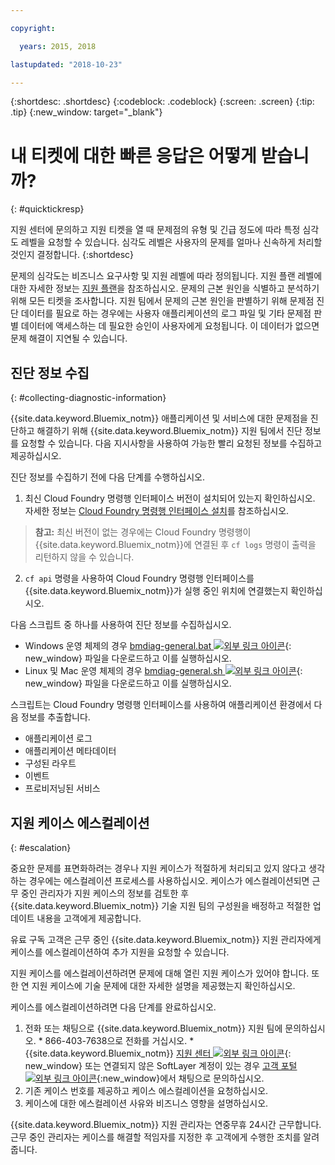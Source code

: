 ```yaml
---

copyright:

  years: 2015, 2018

lastupdated: "2018-10-23"

---
```



{:shortdesc: .shortdesc}
{:codeblock: .codeblock}
{:screen: .screen}
{:tip: .tip}
{:new_window: target="_blank"}


# 내 티켓에 대한 빠른 응답은 어떻게 받습니까?
{: #quicktickresp}

지원 센터에 문의하고 지원 티켓을 열 때 문제점의 유형 및 긴급 정도에 따라 특정 심각도 레벨을 요청할 수 있습니다. 심각도 레벨은 사용자의 문제를 얼마나 신속하게 처리할 것인지 결정합니다.
{:shortdesc}

문제의 심각도는 비즈니스 요구사항 및 지원 레벨에 따라 정의됩니다. 지원 플랜 레벨에 대한 자세한 정보는 [지원 플랜](/docs/get-support/index.html)을 참조하십시오. 문제의 근본 원인을 식별하고 분석하기 위해 모든 티켓을 조사합니다. 지원 팀에서 문제의 근본 원인을 판별하기 위해 문제점 진단 데이터를 필요로 하는 경우에는 사용자 애플리케이션의 로그 파일 및 기타 문제점 판별 데이터에 액세스하는 데 필요한 승인이 사용자에게 요청됩니다. 이 데이터가 없으면 문제 해결이 지연될 수 있습니다.

## 진단 정보 수집
{: #collecting-diagnostic-information}

{{site.data.keyword.Bluemix_notm}} 애플리케이션 및 서비스에 대한 문제점을 진단하고 해결하기 위해 {{site.data.keyword.Bluemix_notm}} 지원 팀에서 진단 정보를 요청할 수 있습니다. 다음 지시사항을 사용하여 가능한 빨리 요청된 정보를 수집하고 제공하십시오.

진단 정보를 수집하기 전에 다음 단계를 수행하십시오.

1. 최신 Cloud Foundry 명령행 인터페이스 버전이 설치되어 있는지 확인하십시오. 자세한 정보는 [Cloud Foundry 명령행 인터페이스 설치](/docs/starters/install_cli.html)를 참조하십시오.
>**참고:** 최신 버전이 없는 경우에는 Cloud Foundry 명령행이 {{site.data.keyword.Bluemix_notm}}에 연결된 후 `cf logs` 명령이 출력을 리턴하지 않을 수 있습니다.
2. `cf api` 명령을 사용하여 Cloud Foundry 명령행 인터페이스를 {{site.data.keyword.Bluemix_notm}}가 실행 중인 위치에 연결했는지 확인하십시오.

다음 스크립트 중 하나를 사용하여 진단 정보를 수집하십시오.

  * Windows 운영 체제의 경우 [bmdiag-general.bat ![외부 링크 아이콘](../icons/launch-glyph.svg "외부 링크 아이콘")](http://bluemix-mustgather.mybluemix.net/mustgather/general/bmdiag-general.bat){: new_window} 파일을 다운로드하고 이를 실행하십시오.
  * Linux 및 Mac 운영 체제의 경우 [bmdiag-general.sh ![외부 링크 아이콘](../icons/launch-glyph.svg "외부 링크 아이콘")](http://bluemix-mustgather.mybluemix.net/mustgather/general/bmdiag-general.sh){: new_window} 파일을 다운로드하고 이를 실행하십시오.

스크립트는 Cloud Foundry 명령행 인터페이스를 사용하여 애플리케이션 환경에서 다음 정보를 추출합니다.
  * 애플리케이션 로그
  * 애플리케이션 메타데이터
  * 구성된 라우트
  * 이벤트
  * 프로비저닝된 서비스

## 지원 케이스 에스컬레이션
{: #escalation}

중요한 문제를 표면화하려는 경우나 지원 케이스가 적절하게 처리되고 있지 않다고 생각하는 경우에는 에스컬레이션 프로세스를 사용하십시오. 케이스가 에스컬레이션되면 근무 중인 관리자가 지원 케이스의 정보를 검토한 후 {{site.data.keyword.Bluemix_notm}} 기술 지원 팀의 구성원을 배정하고 적절한 업데이트 내용을 고객에게 제공합니다.

유료 구독 고객은 근무 중인 {{site.data.keyword.Bluemix_notm}} 지원 관리자에게 케이스를 에스컬레이션하여 추가 지원을 요청할 수 있습니다. 

지원 케이스를 에스컬레이션하려면 문제에 대해 열린 지원 케이스가 있어야 합니다. 또한 연 지원 케이스에 기술 문제에 대한 자세한 설명을 제공했는지 확인하십시오.

 케이스를 에스컬레이션하려면 다음 단계를 완료하십시오.

  1. 전화 또는 채팅으로 {{site.data.keyword.Bluemix_notm}} 지원 팀에 문의하십시오.
    * 866-403-7638으로 전화를 거십시오.
    * {{site.data.keyword.Bluemix_notm}} [지원 센터 ![외부 링크 아이콘](../icons/launch-glyph.svg "외부 링크 아이콘")](https://console.bluemix.net/unifiedsupport/supportcenter){: new_window} 또는 연결되지 않은 SoftLayer 계정이 있는 경우 [고객 포털 ![외부 링크 아이콘](../icons/launch-glyph.svg)](https://control.softlayer.com/){:new_window}에서 채팅으로 문의하십시오.
  2. 기존 케이스 번호를 제공하고 케이스 에스컬레이션을 요청하십시오.
  3. 케이스에 대한 에스컬레이션 사유와 비즈니스 영향을 설명하십시오.

{{site.data.keyword.Bluemix_notm}} 지원 관리자는 연중무휴 24시간 근무합니다. 근무 중인 관리자는 케이스를 해결할 적임자를 지정한 후 고객에게 수행한 조치를 알려줍니다.
